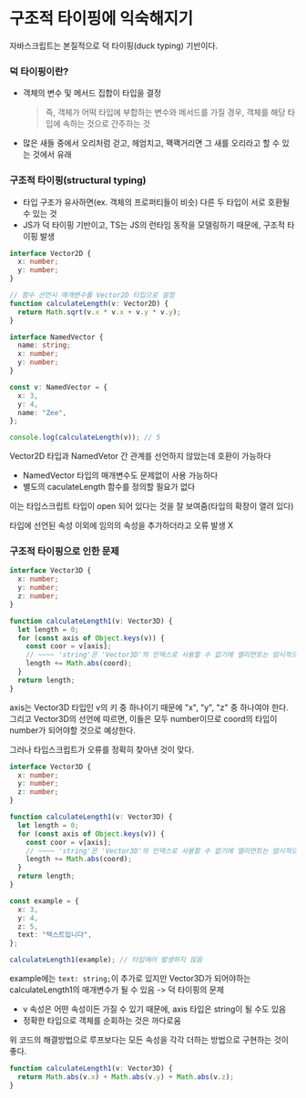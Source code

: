 # 구조적 타이핑에 익숙해지기

자바스크립트는 본질적으로 덕 타이핑(duck typing) 기반이다.

### 덕 타이핑이란?

- 객체의 변수 및 메서드 집합이 타입을 결정

  > 즉, 객체가 어떡 타입에 부합하는 변수와 메서드를 가질 경우, 객체를 해당 타입에 속하는 것으로 간주하는 것

- 많은 새들 중에서 오리처럼 걷고, 헤엄치고, 꽥꽥거리면 그 새를 오리라고 할 수 있는 것에서 유래

### 구조적 타이핑(structural typing)

- 타입 구조가 유사하면(ex. 객체의 프로퍼티들이 비슷) 다른 두 타입이 서로 호환될 수 있는 것
- JS가 덕 타이핑 기반이고, TS는 JS의 런타임 동작을 모델링하기 때문에, 구조적 타이핑 발생

```ts
interface Vector2D {
  x: number;
  y: number;
}

// 함수 선언시 매개변수를 Vector2D 타입으로 설정
function calculateLength(v: Vector2D) {
  return Math.sqrt(v.x * v.x + v.y * v.y);
}

interface NamedVector {
  name: string;
  x: number;
  y: number;
}

const v: NamedVector = {
  x: 3,
  y: 4,
  name: "Zee",
};

console.log(calculateLength(v)); // 5
```

Vector2D 타입과 NamedVetor 간 관계를 선언하지 않았는데 호환이 가능하다

- NamedVector 타입의 매개변수도 문제없이 사용 가능하다
- 별도의 caculateLength 함수를 정의할 필요가 없다

이는 타입스크립트 타입이 open 되어 있다는 것을 잘 보여줌(타입의 확장이 열려 있다)

타입에 선언된 속성 이외에 임의의 속성을 추가하더라고 오류 발생 X

### 구조적 타이핑으로 인한 문제

```ts
interface Vector3D {
  x: number;
  y: number;
  z: number;
}

function calculateLength1(v: Vector3D) {
  let length = 0;
  for (const axis of Object.keys(v)) {
    const coor = v[axis];
    // ~~~~ 'string'은 'Vector3D'의 인덱스로 사용할 수 없기에 엘리먼트는 암시적으로 'any' 타입입니다.
    length += Math.abs(coord);
  }
  return length;
}
```

axis는 Vector3D 타입인 v의 키 중 하나이기 때문에 "x", "y", "z" 중 하나여야 한다. 그리고 Vector3D의 선언에 따르면, 이들은 모두 number이므로 coord의 타입이 number가 되어야할 것으로 예상한다.

그러나 타입스크립트가 오류를 정확히 찾아낸 것이 맞다.

```ts
interface Vector3D {
  x: number;
  y: number;
  z: number;
}

function calculateLength1(v: Vector3D) {
  let length = 0;
  for (const axis of Object.keys(v)) {
    const coor = v[axis];
    // ~~~~ 'string'은 'Vector3D'의 인덱스로 사용할 수 없기에 엘리먼트는 암시적으로 'any' 타입입니다.
    length += Math.abs(coord);
  }
  return length;
}

const example = {
  x: 3,
  y: 4,
  z: 5,
  text: "텍스트입니다",
};

calculateLength1(example); // 타입에러 발생하지 않음
```

example에는 `text: string;`이 추가로 있지만 Vector3D가 되어야하는 calculateLength1의 매개변수가 될 수 있음 -> 덕 타이핑의 문제

- v 속성은 어떤 속성이든 가질 수 있기 때문에, axis 타입은 string이 될 수도 있음
- 정확한 타입으로 객체를 순회하는 것은 까다로움

위 코드의 해결방법으로 루프보다는 모든 속성을 각각 더하는 방법으로 구현하는 것이 좋다.

```ts
function calculateLength1(v: Vector3D) {
  return Math.abs(v.x) + Math.abs(v.y) + Math.abs(v.z);
}
```
